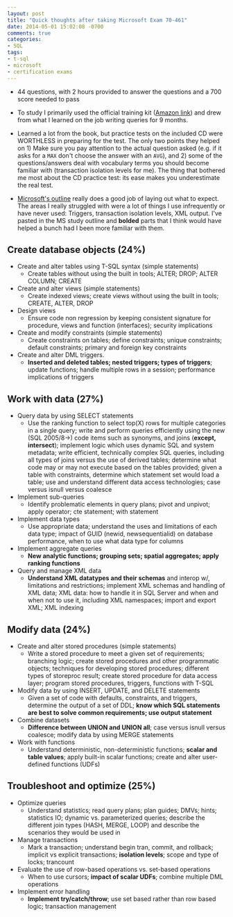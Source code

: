 ```yaml
---
layout: post
title: "Quick thoughts after taking Microsoft Exam 70-461"
date: 2014-05-01 15:02:08 -0700
comments: true
categories: 
- SQL
tags: 
- t-sql
- microsoft
- certification exams
---
```

- 44 questions, with 2 hours provided to answer the questions and a 700 score needed to pass

- To study I primarily used the official training kit ([Amazon link](http://www.amazon.com/Training-Kit-Exam-70-461-Microsoft/dp/0735666059)) and drew from what I learned on the job writing queries for 9 months. 

- Learned a lot from the book, but practice tests on the included CD were WORTHLESS in preparing for the test.  The only two points they helped on 1) Make sure you pay attention to the actual question asked (e.g. if it asks for a `MAX` don't choose the answer with an `AVG`), and 2) some of the questions/answers deal with vocabulary terms you should become familiar with (transaction isolation levels for me).  The thing that bothered me most about the CD practice test: its ease makes you underestimate the real test.  

- [Microsoft's outline](https://www.microsoft.com/learning/en-us/exam-70-461.aspx#skills) really does a good job of laying out what to expect.  The areas I really struggled with were a lot of things I use infrequently or have never used: Triggers, transaction isolation levels, XML output.  I've pasted in the MS study outline and **bolded** parts that I think would have helped a bunch had I been more familiar with them.

<!-- more -->

## Create database objects (24%)
* Create and alter tables using T-SQL syntax (simple statements)
    * Create tables without using the built in tools; ALTER; DROP; ALTER COLUMN; CREATE
* Create and alter views (simple statements)
    * Create indexed views; create views without using the built in tools; CREATE, ALTER, DROP
* Design views
    * Ensure code non regression by keeping consistent signature for procedure, views and function (interfaces); security implications
* Create and modify constraints (simple statements)
    * Create constraints on tables; define constraints; unique constraints; default constraints; primary and foreign key constraints
* Create and alter DML triggers.
    * **Inserted and deleted tables; nested triggers; types of triggers**; update functions; handle multiple rows in a session; performance implications of triggers

## Work with data (27%)
* Query data by using SELECT statements
    * Use the ranking function to select top(X) rows for multiple categories in a single query; write and perform queries efficiently using the new (SQL 2005/8->) code items such as synonyms, and joins (**except, intersect**); implement logic which uses dynamic SQL and system metadata; write efficient, technically complex SQL queries, including all types of joins versus the use of derived tables; determine what code may or may not execute based on the tables provided; given a table with constraints, determine which statement set would load a table; use and understand different data access technologies; case versus isnull versus coalesce
* Implement sub-queries
    * Identify problematic elements in query plans; pivot and unpivot; apply operator; cte statement; with statement
* Implement data types
    * Use appropriate data; understand the uses and limitations of each data type; impact of GUID (newid, newsequentialid) on database performance, when to use what data type for columns
* Implement aggregate queries
    * **New analytic functions; grouping sets; spatial aggregates; apply ranking functions**
* Query and manage XML data
    * **Understand XML datatypes and their schemas** and interop w/, limitations and restrictions; implement XML schemas and handling of XML data; XML data: how to handle it in SQL Server and when and when not to use it, including XML namespaces; import and export XML; XML indexing

## Modify data (24%)
* Create and alter stored procedures (simple statements)
    * Write a stored procedure to meet a given set of requirements; branching logic; create stored procedures and other programmatic objects; techniques for developing stored procedures; different types of storeproc result; create stored procedure for data access layer; program stored procedures, triggers, functions with T-SQL
* Modify data by using INSERT, UPDATE, and DELETE statements
    * Given a set of code with defaults, constraints, and triggers, determine the output of a set of DDL; **know which SQL statements are best to solve common requirements; use output statement**
* Combine datasets
    * **Difference between UNION and UNION all**; case versus isnull versus coalesce; modify data by using MERGE statements
* Work with functions
    * Understand deterministic, non-deterministic functions; **scalar and table values**; apply built-in scalar functions; create and alter user-defined functions (UDFs)

## Troubleshoot and optimize (25%)
* Optimize queries
    * Understand statistics; read query plans; plan guides; DMVs; hints; statistics IO; dynamic vs. parameterized queries; describe the different join types (HASH, MERGE, LOOP) and describe the scenarios they would be used in
* Manage transactions
    * Mark a transaction; understand begin tran, commit, and rollback; implicit vs explicit transactions; **isolation levels**; scope and type of locks; trancount
* Evaluate the use of row-based operations vs. set-based operations
    * When to use cursors; **impact of scalar UDFs**; combine multiple DML operations
* Implement error handling
    * **Implement try/catch/throw**; use set based rather than row based logic; transaction management